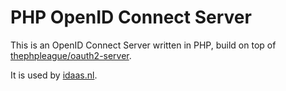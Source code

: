 # PHP OpenID Connect Server

This is an OpenID Connect Server written in PHP, build on top of [thephpleague/oauth2-server](https://github.com/thephpleague/oauth2-server).

It is used by [idaas.nl](https://www.idaas.nl/).
